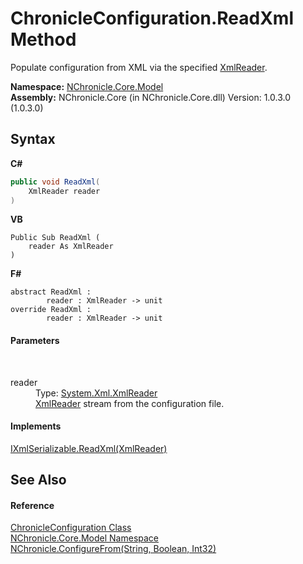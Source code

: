 # ChronicleConfiguration.ReadXml Method 
 

Populate configuration from XML via the specified <a href="http://msdn2.microsoft.com/en-us/library/b8a5e1s5" target="_blank">XmlReader</a>.

**Namespace:**&nbsp;<a href="N_NChronicle_Core_Model.md">NChronicle.Core.Model</a><br />**Assembly:**&nbsp;NChronicle.Core (in NChronicle.Core.dll) Version: 1.0.3.0 (1.0.3.0)

## Syntax

**C#**<br />
``` C#
public void ReadXml(
	XmlReader reader
)
```

**VB**<br />
``` VB
Public Sub ReadXml ( 
	reader As XmlReader
)
```

**F#**<br />
``` F#
abstract ReadXml : 
        reader : XmlReader -> unit 
override ReadXml : 
        reader : XmlReader -> unit 
```


#### Parameters
&nbsp;<dl><dt>reader</dt><dd>Type: <a href="http://msdn2.microsoft.com/en-us/library/b8a5e1s5" target="_blank">System.Xml.XmlReader</a><br /><a href="http://msdn2.microsoft.com/en-us/library/b8a5e1s5" target="_blank">XmlReader</a> stream from the configuration file.</dd></dl>

#### Implements
<a href="http://msdn2.microsoft.com/en-us/library/w6txf8t9" target="_blank">IXmlSerializable.ReadXml(XmlReader)</a><br />

## See Also


#### Reference
<a href="T_NChronicle_Core_Model_ChronicleConfiguration.md">ChronicleConfiguration Class</a><br /><a href="N_NChronicle_Core_Model.md">NChronicle.Core.Model Namespace</a><br /><a href="M_NChronicle_Core_NChronicle_ConfigureFrom.md">NChronicle.ConfigureFrom(String, Boolean, Int32)</a><br />

